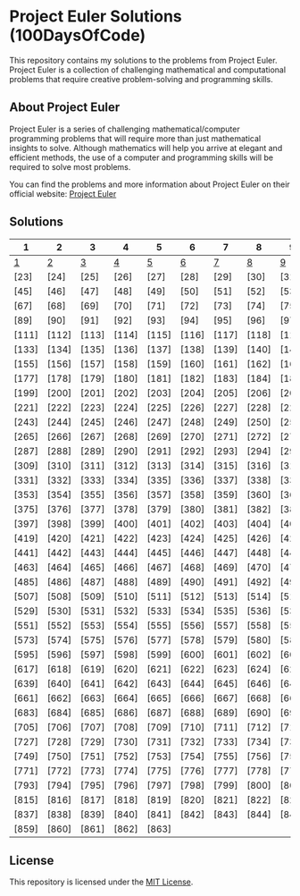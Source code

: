 # Project Euler Solutions (100DaysOfCode)

This repository contains my solutions to the problems from Project Euler. Project Euler is a collection of challenging mathematical and computational problems that require creative problem-solving and programming skills.

## About Project Euler

Project Euler is a series of challenging mathematical/computer programming problems that will require more than just mathematical insights to solve. Although mathematics will help you arrive at elegant and efficient methods, the use of a computer and programming skills will be required to solve most problems.

You can find the problems and more information about Project Euler on their official website: [Project Euler](https://projecteuler.net/)

## Solutions

| 1                        | 2                        | 3                        | 4                        | 5                        | 6                        | 7                        | 8                        | 9                        | 10                         | 11    | 12    | 13    | 14    | 15    | 16    | 17    | 18    | 19    | 20    | 21    | 22    |
| ------------------------ | ------------------------ | ------------------------ | ------------------------ | ------------------------ | ------------------------ | ------------------------ | ------------------------ | ------------------------ | -------------------------- | ----- | ----- | ----- | ----- | ----- | ----- | ----- | ----- | ----- | ----- | ----- | ----- |
| [1](./day1/problem_1.py) | [2](./day2/problem_2.py) | [3](./day3/problem_3.py) | [4](./day3/problem_4.py) | [5](./day2/problem_5.py) | [6](./day2/problem_6.py) | [7](./day3/problem_7.py) | [8](./day4/problem_8.py) | [9](./day4/problem_9.py) | [10](./day4/problem_10.py) | [11]  | [12]  | [13]  | [14]  | [15]  | [16]  | [17]  | [18]  | [19]  | [20]  | [21]  | [22]  |
| [23]                     | [24]                     | [25]                     | [26]                     | [27]                     | [28]                     | [29]                     | [30]                     | [31]                     | [32]                       | [33]  | [34]  | [35]  | [36]  | [37]  | [38]  | [39]  | [40]  | [41]  | [42]  | [43]  | [44]  |
| [45]                     | [46]                     | [47]                     | [48]                     | [49]                     | [50]                     | [51]                     | [52]                     | [53]                     | [54]                       | [55]  | [56]  | [57]  | [58]  | [59]  | [60]  | [61]  | [62]  | [63]  | [64]  | [65]  | [66]  |
| [67]                     | [68]                     | [69]                     | [70]                     | [71]                     | [72]                     | [73]                     | [74]                     | [75]                     | [76]                       | [77]  | [78]  | [79]  | [80]  | [81]  | [82]  | [83]  | [84]  | [85]  | [86]  | [87]  | [88]  |
| [89]                     | [90]                     | [91]                     | [92]                     | [93]                     | [94]                     | [95]                     | [96]                     | [97]                     | [98]                       | [99]  | [100] | [101] | [102] | [103] | [104] | [105] | [106] | [107] | [108] | [109] | [110] |
| [111]                    | [112]                    | [113]                    | [114]                    | [115]                    | [116]                    | [117]                    | [118]                    | [119]                    | [120]                      | [121] | [122] | [123] | [124] | [125] | [126] | [127] | [128] | [129] | [130] | [131] | [132] |
| [133]                    | [134]                    | [135]                    | [136]                    | [137]                    | [138]                    | [139]                    | [140]                    | [141]                    | [142]                      | [143] | [144] | [145] | [146] | [147] | [148] | [149] | [150] | [151] | [152] | [153] | [154] |
| [155]                    | [156]                    | [157]                    | [158]                    | [159]                    | [160]                    | [161]                    | [162]                    | [163]                    | [164]                      | [165] | [166] | [167] | [168] | [169] | [170] | [171] | [172] | [173] | [174] | [175] | [176] |
| [177]                    | [178]                    | [179]                    | [180]                    | [181]                    | [182]                    | [183]                    | [184]                    | [185]                    | [186]                      | [187] | [188] | [189] | [190] | [191] | [192] | [193] | [194] | [195] | [196] | [197] | [198] |
| [199]                    | [200]                    | [201]                    | [202]                    | [203]                    | [204]                    | [205]                    | [206]                    | [207]                    | [208]                      | [209] | [210] | [211] | [212] | [213] | [214] | [215] | [216] | [217] | [218] | [219] | [220] |
| [221]                    | [222]                    | [223]                    | [224]                    | [225]                    | [226]                    | [227]                    | [228]                    | [229]                    | [230]                      | [231] | [232] | [233] | [234] | [235] | [236] | [237] | [238] | [239] | [240] | [241] | [242] |
| [243]                    | [244]                    | [245]                    | [246]                    | [247]                    | [248]                    | [249]                    | [250]                    | [251]                    | [252]                      | [253] | [254] | [255] | [256] | [257] | [258] | [259] | [260] | [261] | [262] | [263] | [264] |
| [265]                    | [266]                    | [267]                    | [268]                    | [269]                    | [270]                    | [271]                    | [272]                    | [273]                    | [274]                      | [275] | [276] | [277] | [278] | [279] | [280] | [281] | [282] | [283] | [284] | [285] | [286] |
| [287]                    | [288]                    | [289]                    | [290]                    | [291]                    | [292]                    | [293]                    | [294]                    | [295]                    | [296]                      | [297] | [298] | [299] | [300] | [301] | [302] | [303] | [304] | [305] | [306] | [307] | [308] |
| [309]                    | [310]                    | [311]                    | [312]                    | [313]                    | [314]                    | [315]                    | [316]                    | [317]                    | [318]                      | [319] | [320] | [321] | [322] | [323] | [324] | [325] | [326] | [327] | [328] | [329] | [330] |
| [331]                    | [332]                    | [333]                    | [334]                    | [335]                    | [336]                    | [337]                    | [338]                    | [339]                    | [340]                      | [341] | [342] | [343] | [344] | [345] | [346] | [347] | [348] | [349] | [350] | [351] | [352] |
| [353]                    | [354]                    | [355]                    | [356]                    | [357]                    | [358]                    | [359]                    | [360]                    | [361]                    | [362]                      | [363] | [364] | [365] | [366] | [367] | [368] | [369] | [370] | [371] | [372] | [373] | [374] |
| [375]                    | [376]                    | [377]                    | [378]                    | [379]                    | [380]                    | [381]                    | [382]                    | [383]                    | [384]                      | [385] | [386] | [387] | [388] | [389] | [390] | [391] | [392] | [393] | [394] | [395] | [396] |
| [397]                    | [398]                    | [399]                    | [400]                    | [401]                    | [402]                    | [403]                    | [404]                    | [405]                    | [406]                      | [407] | [408] | [409] | [410] | [411] | [412] | [413] | [414] | [415] | [416] | [417] | [418] |
| [419]                    | [420]                    | [421]                    | [422]                    | [423]                    | [424]                    | [425]                    | [426]                    | [427]                    | [428]                      | [429] | [430] | [431] | [432] | [433] | [434] | [435] | [436] | [437] | [438] | [439] | [440] |
| [441]                    | [442]                    | [443]                    | [444]                    | [445]                    | [446]                    | [447]                    | [448]                    | [449]                    | [450]                      | [451] | [452] | [453] | [454] | [455] | [456] | [457] | [458] | [459] | [460] | [461] | [462] |
| [463]                    | [464]                    | [465]                    | [466]                    | [467]                    | [468]                    | [469]                    | [470]                    | [471]                    | [472]                      | [473] | [474] | [475] | [476] | [477] | [478] | [479] | [480] | [481] | [482] | [483] | [484] |
| [485]                    | [486]                    | [487]                    | [488]                    | [489]                    | [490]                    | [491]                    | [492]                    | [493]                    | [494]                      | [495] | [496] | [497] | [498] | [499] | [500] | [501] | [502] | [503] | [504] | [505] | [506] |
| [507]                    | [508]                    | [509]                    | [510]                    | [511]                    | [512]                    | [513]                    | [514]                    | [515]                    | [516]                      | [517] | [518] | [519] | [520] | [521] | [522] | [523] | [524] | [525] | [526] | [527] | [528] |
| [529]                    | [530]                    | [531]                    | [532]                    | [533]                    | [534]                    | [535]                    | [536]                    | [537]                    | [538]                      | [539] | [540] | [541] | [542] | [543] | [544] | [545] | [546] | [547] | [548] | [549] | [550] |
| [551]                    | [552]                    | [553]                    | [554]                    | [555]                    | [556]                    | [557]                    | [558]                    | [559]                    | [560]                      | [561] | [562] | [563] | [564] | [565] | [566] | [567] | [568] | [569] | [570] | [571] | [572] |
| [573]                    | [574]                    | [575]                    | [576]                    | [577]                    | [578]                    | [579]                    | [580]                    | [581]                    | [582]                      | [583] | [584] | [585] | [586] | [587] | [588] | [589] | [590] | [591] | [592] | [593] | [594] |
| [595]                    | [596]                    | [597]                    | [598]                    | [599]                    | [600]                    | [601]                    | [602]                    | [603]                    | [604]                      | [605] | [606] | [607] | [608] | [609] | [610] | [611] | [612] | [613] | [614] | [615] | [616] |
| [617]                    | [618]                    | [619]                    | [620]                    | [621]                    | [622]                    | [623]                    | [624]                    | [625]                    | [626]                      | [627] | [628] | [629] | [630] | [631] | [632] | [633] | [634] | [635] | [636] | [637] | [638] |
| [639]                    | [640]                    | [641]                    | [642]                    | [643]                    | [644]                    | [645]                    | [646]                    | [647]                    | [648]                      | [649] | [650] | [651] | [652] | [653] | [654] | [655] | [656] | [657] | [658] | [659] | [660] |
| [661]                    | [662]                    | [663]                    | [664]                    | [665]                    | [666]                    | [667]                    | [668]                    | [669]                    | [670]                      | [671] | [672] | [673] | [674] | [675] | [676] | [677] | [678] | [679] | [680] | [681] | [682] |
| [683]                    | [684]                    | [685]                    | [686]                    | [687]                    | [688]                    | [689]                    | [690]                    | [691]                    | [692]                      | [693] | [694] | [695] | [696] | [697] | [698] | [699] | [700] | [701] | [702] | [703] | [704] |
| [705]                    | [706]                    | [707]                    | [708]                    | [709]                    | [710]                    | [711]                    | [712]                    | [713]                    | [714]                      | [715] | [716] | [717] | [718] | [719] | [720] | [721] | [722] | [723] | [724] | [725] | [726] |
| [727]                    | [728]                    | [729]                    | [730]                    | [731]                    | [732]                    | [733]                    | [734]                    | [735]                    | [736]                      | [737] | [738] | [739] | [740] | [741] | [742] | [743] | [744] | [745] | [746] | [747] | [748] |
| [749]                    | [750]                    | [751]                    | [752]                    | [753]                    | [754]                    | [755]                    | [756]                    | [757]                    | [758]                      | [759] | [760] | [761] | [762] | [763] | [764] | [765] | [766] | [767] | [768] | [769] | [770] |
| [771]                    | [772]                    | [773]                    | [774]                    | [775]                    | [776]                    | [777]                    | [778]                    | [779]                    | [780]                      | [781] | [782] | [783] | [784] | [785] | [786] | [787] | [788] | [789] | [790] | [791] | [792] |
| [793]                    | [794]                    | [795]                    | [796]                    | [797]                    | [798]                    | [799]                    | [800]                    | [801]                    | [802]                      | [803] | [804] | [805] | [806] | [807] | [808] | [809] | [810] | [811] | [812] | [813] | [814] |
| [815]                    | [816]                    | [817]                    | [818]                    | [819]                    | [820]                    | [821]                    | [822]                    | [823]                    | [824]                      | [825] | [826] | [827] | [828] | [829] | [830] | [831] | [832] | [833] | [834] | [835] | [836] |
| [837]                    | [838]                    | [839]                    | [840]                    | [841]                    | [842]                    | [843]                    | [844]                    | [845]                    | [846]                      | [847] | [848] | [849] | [850] | [851] | [852] | [853] | [854] | [855] | [856] | [857] | [858] |
| [859]                    | [860]                    | [861]                    | [862]                    | [863]                    |

## License

This repository is licensed under the [MIT License](LICENSE).
